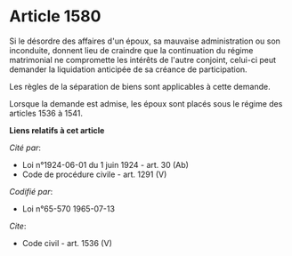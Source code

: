 # Article 1580

Si le désordre des affaires d'un époux, sa mauvaise administration ou son inconduite, donnent lieu de craindre que la
continuation du régime matrimonial ne compromette les intérêts de l'autre conjoint, celui-ci peut demander la liquidation
anticipée de sa créance de participation. 

Les règles de la séparation de biens sont applicables à cette demande. 

Lorsque la demande est admise, les époux sont placés sous le régime des articles 1536 à 1541.

**Liens relatifs à cet article**

_Cité par_:

  - Loi n°1924-06-01 du 1 juin 1924 - art. 30 (Ab)
  - Code de procédure civile - art. 1291 (V)

_Codifié par_:

  - Loi n°65-570 1965-07-13

_Cite_:

  - Code civil - art. 1536 (V)
